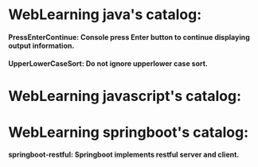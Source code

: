 # WebLearning java's catalog:
#### PressEnterContinue: Console press Enter button to continue displaying output information.
#### UpperLowerCaseSort: Do not ignore upperlower case sort.
# WebLearning javascript's catalog:
# WebLearning springboot's catalog:
#### springboot-restful: Springboot implements restful server and client.
